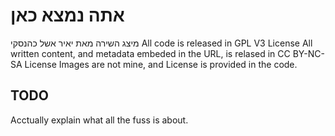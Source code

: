# אתה נמצא כאן
מיצג השירה מאת יאיר אשל כהנסקי
All code is released in GPL V3 License
All written content, and metadata embeded in the URL, is relased in CC BY-NC-SA License
Images are not mine, and License is provided in the code.

## TODO
Acctually explain what all the fuss is about.
